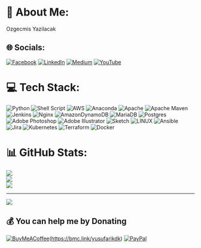 # 💫 About Me:
Ozgecmis Yazilacak


## 🌐 Socials:
[![Facebook](https://img.shields.io/badge/Facebook-%231877F2.svg?logo=Facebook&logoColor=white)](https://facebook.com/YusufARIKDOGAN) [![LinkedIn](https://img.shields.io/badge/LinkedIn-%230077B5.svg?logo=linkedin&logoColor=white)](https://linkedin.com/in/YusufARIKDOGAN) [![Medium](https://img.shields.io/badge/Medium-12100E?logo=medium&logoColor=white)](https://medium.com/@@yusufarikdogan) [![YouTube](https://img.shields.io/badge/YouTube-%23FF0000.svg?logo=YouTube&logoColor=white)](https://youtube.com/@YusufARIKDOGAN) 

# 💻 Tech Stack:
![Python](https://img.shields.io/badge/python-3670A0?style=for-the-badge&logo=python&logoColor=ffdd54) ![Shell Script](https://img.shields.io/badge/shell_script-%23121011.svg?style=for-the-badge&logo=gnu-bash&logoColor=white) ![AWS](https://img.shields.io/badge/AWS-%23FF9900.svg?style=for-the-badge&logo=amazon-aws&logoColor=white) ![Anaconda](https://img.shields.io/badge/Anaconda-%2344A833.svg?style=for-the-badge&logo=anaconda&logoColor=white) ![Apache](https://img.shields.io/badge/apache-%23D42029.svg?style=for-the-badge&logo=apache&logoColor=white) ![Apache Maven](https://img.shields.io/badge/Apache%20Maven-C71A36?style=for-the-badge&logo=Apache%20Maven&logoColor=white) ![Jenkins](https://img.shields.io/badge/jenkins-%232C5263.svg?style=for-the-badge&logo=jenkins&logoColor=white) ![Nginx](https://img.shields.io/badge/nginx-%23009639.svg?style=for-the-badge&logo=nginx&logoColor=white) ![AmazonDynamoDB](https://img.shields.io/badge/Amazon%20DynamoDB-4053D6?style=for-the-badge&logo=Amazon%20DynamoDB&logoColor=white) ![MariaDB](https://img.shields.io/badge/MariaDB-003545?style=for-the-badge&logo=mariadb&logoColor=white) ![Postgres](https://img.shields.io/badge/postgres-%23316192.svg?style=for-the-badge&logo=postgresql&logoColor=white) ![Adobe Photoshop](https://img.shields.io/badge/adobephotoshop-%2331A8FF.svg?style=for-the-badge&logo=adobephotoshop&logoColor=white) ![Adobe Illustrator](https://img.shields.io/badge/adobeillustrator-%23FF9A00.svg?style=for-the-badge&logo=adobeillustrator&logoColor=white) ![Sketch](https://img.shields.io/badge/Sketch-FFB387?style=for-the-badge&logo=sketch&logoColor=black) ![LINUX](https://img.shields.io/badge/Linux-FCC624?style=for-the-badge&logo=linux&logoColor=black) ![Ansible](https://img.shields.io/badge/ansible-%231A1918.svg?style=for-the-badge&logo=ansible&logoColor=white) ![Jira](https://img.shields.io/badge/jira-%230A0FFF.svg?style=for-the-badge&logo=jira&logoColor=white) ![Kubernetes](https://img.shields.io/badge/kubernetes-%23326ce5.svg?style=for-the-badge&logo=kubernetes&logoColor=white) ![Terraform](https://img.shields.io/badge/terraform-%235835CC.svg?style=for-the-badge&logo=terraform&logoColor=white) ![Docker](https://img.shields.io/badge/docker-%230db7ed.svg?style=for-the-badge&logo=docker&logoColor=white)
# 📊 GitHub Stats:
![](https://github-readme-stats.vercel.app/api?username=YusufArikdogan&theme=dark&hide_border=false&include_all_commits=false&count_private=false)<br/>
![](https://github-readme-streak-stats.herokuapp.com/?user=YusufArikdogan&theme=dark&hide_border=false)<br/>
![](https://github-readme-stats.vercel.app/api/top-langs/?username=YusufArikdogan&theme=dark&hide_border=false&include_all_commits=false&count_private=false&layout=compact)

---
[![](https://visitcount.itsvg.in/api?id=YusufArikdogan&icon=0&color=0)](https://visitcount.itsvg.in)

  ## 💰 You can help me by Donating
  [![BuyMeACoffee](https://img.shields.io/badge/Buy%20Me%20a%20Coffee-ffdd00?style=for-the-badge&logo=buy-me-a-coffee&logoColor=black)](https://buymeacoffee.com/@yusufarikdogan)(https://bmc.link/yusufarikdk) [![PayPal](https://img.shields.io/badge/PayPal-00457C?style=for-the-badge&logo=paypal&logoColor=white)](https://paypal.me/insaniso@gmail.com) 

  
<!-- Proudly created with GPRM ( https://gprm.itsvg.in ) -->
